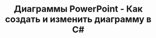 ---
title: Диаграммы PowerPoint - Как создать и изменить диаграмму в C#
linktitle: Диаграммы PowerPoint
type: docs
weight: 70
url: /ru/net/powerpoint-charts/
---